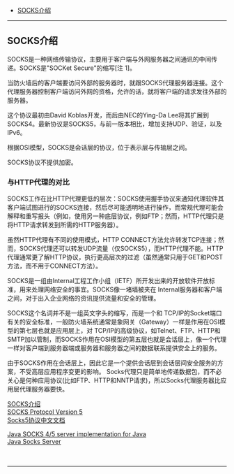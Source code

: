 - [SOCKS介绍](#SOCKS介绍)


---------------------------------------------------------------------------------------------------------------------
## SOCKS介绍  

SOCKS是一种网络传输协议，主要用于客户端与外网服务器之间通讯的中间传递。SOCKS是"SOCKet Secure"的缩写[注 1]。

当防火墙后的客户端要访问外部的服务器时，就跟SOCKS代理服务器连接。这个代理服务器控制客户端访问外网的资格，允许的话，就将客户端的请求发往外部的服务器。

这个协议最初由David Koblas开发，而后由NEC的Ying-Da Lee将其扩展到SOCKS4。最新协议是SOCKS5，与前一版本相比，增加支持UDP、验证，以及IPv6。

根据OSI模型，SOCKS是会话层的协议，位于表示层与传输层之间。

SOCKS协议不提供加密。




### 与HTTP代理的对比

SOCKS工作在比HTTP代理更低的层次：SOCKS使用握手协议来通知代理软件其客户端试图进行的SOCKS连接，然后尽可能透明地进行操作，而常规代理可能会解释和重写报头（例如，使用另一种底层协议，例如FTP；然而，HTTP代理只是将HTTP请求转发到所需的HTTP服务器）。

虽然HTTP代理有不同的使用模式，HTTP CONNECT方法允许转发TCP连接；然而，SOCKS代理还可以转发UDP流量（仅SOCKS5），而HTTP代理不能。HTTP代理通常更了解HTTP协议，执行更高层次的过滤（虽然通常只用于GET和POST方法，而不用于CONNECT方法）。

SOCKS是一组由Internal工程工作小组（IETF）所开发出来的开放软件开放标准，用来处理网络安全的事宜。SOCKS像一堵墙被夹在 Internal服务器和客户端之间，对于出入企业网络的资讯提供流量和安全的管理。

SOCKS这个名词并不是一组英文字头的缩写，而是一个和 TCP/IP的Socket端口有关的安全标准，一般防火墙系统通常是象网关（Gateway）一样是作用在OSI模型的第七层也就是应用层上，对 TCP/IP的高级协议，如Telnet、FTP、HTTP和SMTP加以管制，而SOCKS作用在OSI模型的第五层也就是会话层上，像一个代理一样对客户端到服务器端或服务器和服务器之间的数据联系提供安全上的服务。

由于SOCKS作用在会话层上，因此它是一个提供会话层到会话层间安全服务的方案，不受高层应用程序变更的影响。 Socks代理只是简单地传递数据包，而不必关心是何种应用协议(比如FTP、HTTP和NNTP请求)，所以Socks代理服务器比应用层代理服务器要快。





[SOCKS介绍](https://zh.wikipedia.org/wiki/SOCKS)  
[SOCKS Protocol Version 5](https://datatracker.ietf.org/doc/html/rfc1928)  
[Socks5协议中文文档](https://blog.csdn.net/testcs_dn/article/details/7915505)  

[Java SOCKS 4/5 server implementation for Java](https://github.com/bbottema/java-socks-proxy-server)  
[Java Socks Server](https://github.com/ravn/jsocks)  
[]()  
[]()  
[]()  



---------------------------------------------------------------------------------------------------------------------
